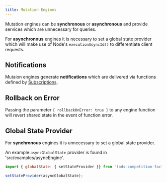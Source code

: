 ```yaml
---
title: Mutation Engines
---
```


Mutation engines can be **synchronous** or **asynchronous** and provide services which are unnecessary for queries.

For **asynchronous** engines it is necessary to set a global state provider which will make use of Node's `executionAsyncId()` to differentiate client requests.

## Notifications

Mutaion engines generate **notifications** which are delivered via functions defined by [Subscriptions](/docs/concepts/subscriptions).

## Rollback on Error

Passing the parameter `{ rollbackOnError: true }` to any engine function will revert shared state in the event of function error.

## Global State Provider

For **synchronous** engines it is unnecessary to set a global state provider.

An example `asyncGlobalState` provider is found in 'src/examples/asyneEngine'.

```js
import { globalState: { setStateProvider }} from 'tods-competition-factory';

setStateProvider(asyncGlobalState);
```
